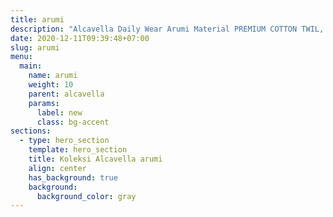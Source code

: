 ```yaml
---
title: arumi
description: "Alcavella Daily Wear Arumi Material PREMIUM COTTON TWIL, dengan desain simple dan tetap membuat kamu semakin percaya diri, yang bisa membuat aktivitas kamu terasa nyaman."
date: 2020-12-11T09:39:48+07:00
slug: arumi
menu:
  main:
    name: arumi
    weight: 10
    parent: alcavella
    params:
      label: new
      class: bg-accent
sections:
  - type: hero_section
    template: hero_section
    title: Koleksi Alcavella arumi
    align: center
    has_background: true
    background:
      background_color: gray
---
```


